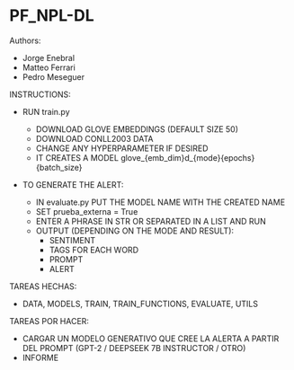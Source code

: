 # PF_NPL-DL
 
Authors:
- Jorge Enebral
- Matteo Ferrari
- Pedro Meseguer


INSTRUCTIONS:

- RUN train.py
    - DOWNLOAD GLOVE EMBEDDINGS (DEFAULT SIZE 50)
    - DOWNLOAD CONLL2003 DATA
    - CHANGE ANY HYPERPARAMETER IF DESIRED
    - IT CREATES A MODEL glove_{emb_dim}d_{mode}{epochs}{batch_size}

- TO GENERATE THE ALERT:
    - IN evaluate.py PUT THE MODEL NAME WITH THE CREATED NAME
    - SET prueba_externa = True
    - ENTER A PHRASE IN STR OR SEPARATED IN A LIST AND RUN
    - OUTPUT (DEPENDING ON THE MODE AND RESULT):
        - SENTIMENT
        - TAGS FOR EACH WORD
        - PROMPT
        - ALERT


TAREAS HECHAS:
- DATA, MODELS, TRAIN, TRAIN_FUNCTIONS, EVALUATE, UTILS

TAREAS POR HACER:
- CARGAR UN MODELO GENERATIVO QUE CREE LA ALERTA A PARTIR DEL PROMPT (GPT-2 / DEEPSEEK 7B INSTRUCTOR / OTRO)
- INFORME

